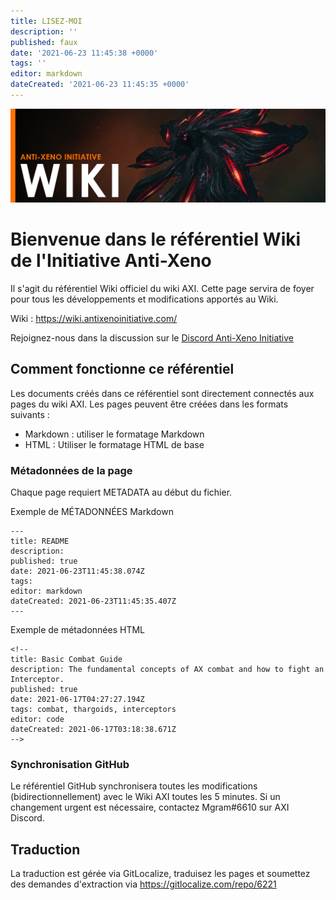 ```yaml
---
title: LISEZ-MOI
description: ''
published: faux
date: '2021-06-23 11:45:38 +0000'
tags: ''
editor: markdown
dateCreated: '2021-06-23 11:45:35 +0000'
---
```


![](img/home.jpg)

# Bienvenue dans le référentiel Wiki de l'Initiative Anti-Xeno

Il s'agit du référentiel Wiki officiel du wiki AXI. Cette page servira de foyer pour tous les développements et modifications apportés au Wiki.

Wiki : https://wiki.antixenoinitiative.com/

Rejoignez-nous dans la discussion sur le [Discord Anti-Xeno Initiative](https://discord.gg/bqmDxdm)

## Comment fonctionne ce référentiel

Les documents créés dans ce référentiel sont directement connectés aux pages du wiki AXI. Les pages peuvent être créées dans les formats suivants :

- Markdown : utiliser le formatage Markdown
- HTML : Utiliser le formatage HTML de base

### Métadonnées de la page

Chaque page requiert METADATA au début du fichier.

Exemple de MÉTADONNÉES Markdown

```
---
title: README
description:
published: true
date: 2021-06-23T11:45:38.074Z
tags:
editor: markdown
dateCreated: 2021-06-23T11:45:35.407Z
---
```

Exemple de métadonnées HTML

```
<!--
title: Basic Combat Guide
description: The fundamental concepts of AX combat and how to fight an Interceptor.
published: true
date: 2021-06-17T04:27:27.194Z
tags: combat, thargoids, interceptors
editor: code
dateCreated: 2021-06-17T03:18:38.671Z
-->
```

### Synchronisation GitHub

Le référentiel GitHub synchronisera toutes les modifications (bidirectionnellement) avec le Wiki AXI toutes les 5 minutes. Si un changement urgent est nécessaire, contactez Mgram#6610 sur AXI Discord.

## Traduction

La traduction est gérée via GitLocalize, traduisez les pages et soumettez des demandes d'extraction via https://gitlocalize.com/repo/6221
